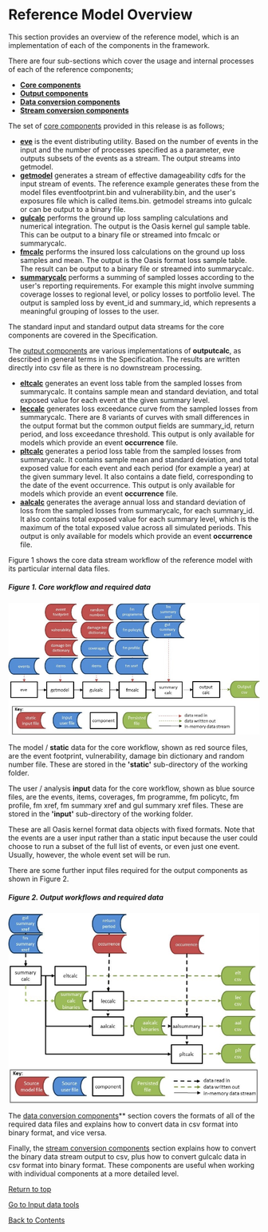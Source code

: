 # Reference Model Overview <a id="referencemodel"></a>

This section provides an overview of the reference model, which is an implementation of each of the components in the framework. 

There are four sub-sections which cover the usage and internal processes of each of the reference components;

* **[Core components](CoreComponents.md)**
* **[Output components](OutputComponents.md)**
* **[Data conversion components](InputConversionComponents.md)**
* **[Stream conversion components](StreamConversionComponents.md)**

The set of [core components](CoreComponents.md) provided in this release is as follows;
* **[eve](#eve)** is the event distributing utility. Based on the number of events in the input and the number of processes specified as a parameter, eve outputs subsets of the events as a stream. The output streams into getmodel.
* **[getmodel](#getmodel)** generates a stream of effective damageability cdfs for the input stream of events. The reference example generates these from the model files eventfootprint.bin and vulnerability.bin, and the user's exposures file which is called items.bin. getmodel streams into gulcalc or can be output to a binary file.
* **[gulcalc](#gulcalc)** performs the ground up loss sampling calculations and numerical integration. The output is the Oasis kernel gul sample table. This can be output to a binary file or streamed into  fmcalc or summarycalc.
* **[fmcalc](#fmcalc)** performs the insured loss calculations on the ground up loss samples and mean. The output is the Oasis format loss sample table. The result can be output to a binary file or streamed into summarycalc.
* **[summarycalc](#summarycalc)** performs a summing of sampled losses according to the user's reporting requirements.  For example this might involve summing coverage losses to regional level, or policy losses to portfolio level.  The output is sampled loss by event_id and summary_id, which represents a meaningful grouping of losses to the user. 

The standard input and standard output data streams for the core components are covered in the Specification. 

The [output components](OutputComponents.md) are various implementations of **outputcalc**, as described in general terms in the Specification. The results are written directly into csv file as there is no downstream processing.

* **[eltcalc](#eltcalc)**  generates an event loss table from the sampled losses from summarycalc. It contains sample mean and standard deviation, and total exposed value for each event at the given summary level. 
* **[leccalc](#leccalc)**  generates loss exceedance curve from the sampled losses from summarycalc. There are 8 variants of curves with small differences in the output format but the common output fields are summary_id, return period, and loss exceedance threshold. This output is only available for models which provide an event **occurrence** file.
* **[pltcalc](#pltcalc)**  generates a period loss table from the sampled losses from summarycalc. It contains sample mean and standard deviation, and total exposed value for each event and each period (for example a year) at the given summary level. It also contains a date field, corresponding to the date of the event occurrence. This output is only available for models which provide an event **occurrence** file.
* **[aalcalc](#aalcalc)**  generates the average annual loss and standard deviation of loss from the sampled losses from summarycalc, for each summary_id. It also contains total exposed value for each summary level, which is the maximum of the total exposed value across all simulated periods. This output is only available for models which provide an event **occurrence** file.

Figure 1 shows the core data stream workflow of the reference model with its particular internal data files.

##### Figure 1. Core workflow and required data
![alt text](../img/KtoolsRequiredData1.jpg "Core workflow and required data")

The model / **static** data for the core workflow, shown as red source files, are the event footprint, vulnerability, damage bin dictionary and random number file.  These are stored in the **'static'** sub-directory of the working folder.  

The user / analysis **input** data for the core workflow, shown as blue source files, are the events, items, coverages, fm programme, fm policytc, fm profile, fm xref, fm summary xref and gul summary xref files. These are stored in the **'input'** sub-directory of the working folder. 

These are all Oasis kernel format data objects with fixed formats. Note that the events are a user input rather than a static input because the user could choose to run a subset of the full list of events, or even just one event. Usually, however, the whole event set will be run. 

There are some further input files required for the output components as shown in Figure 2.

##### Figure 2. Output workflows and required data
![alt text](../img/OutputsRequiredData.jpg "Output workflows and required data")

The [data conversion components](DataConversionComponents.md)** section covers the formats of all of the required data files and explains how to convert data in csv format into binary format, and vice versa.

Finally, the [stream conversion components](StreamConversionComponents.md) section explains how to convert the binary data stream output to csv, plus how to convert gulcalc data in csv format into binary format. These components are useful when working with individual components at a more detailed level.

[Return to top](#referencemodel)

[Go to Input data tools](Inputtools.md)

[Back to Contents](Contents.md)
